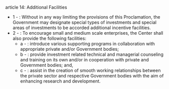 article 14: Additional Facilities

<ul>
			<li>1 - : Without in any way limiting the provisions of this Proclamation, the Government may designate special types of investments and special areas of investments to be accorded additional incentive facilities. <ul>
			</ul></li>			<li>2 - : To encourage small and medium scale enterprises, the Center shall also provide the following facilities:<ul>
						<li>a - : introduce various supporting programs in collaboration with appropriate private and&#x2F;or Government bodies;<ul>
						</ul></li>						<li>b - : provide investment related technical and managerial counseling and training on its own and&#x2F;or in cooperation with private and Government bodies; and, <ul>
						</ul></li>						<li>c - : assist in the creation of smooth working relationships between the private sector and respective Government bodies with the aim of enhancing research and development. <ul>
						</ul></li>			</ul></li></ul>